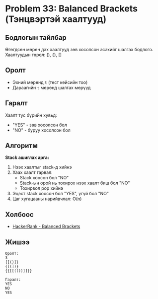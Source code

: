 # Problem 33: Balanced Brackets (Тэнцвэртэй хаалтууд)

## Бодлогын тайлбар

Өгөгдсөн мөрөн дэх хаалтууд зөв хосолсон эсэхийг шалгах бодлого. Хаалтуудын төрөл: (), {}, []

## Оролт

- Эхний мөрөнд `t` (тест кейсийн тоо)
- Дараагийн `t` мөрөнд шалгах мөрүүд

## Гаралт

Хаалт тус бүрийн хувьд:

- "YES" - зөв хосолсон бол
- "NO" - буруу хосолсон бол

## Алгоритм

**Stack ашиглах арга:**

1. Нээх хаалтыг stack-д хийнэ
2. Хаах хаалт гарвал:
   - Stack хоосон бол "NO"
   - Stack-ын орой нь тохирох нээх хаалт биш бол "NO"
   - Тохирвол pop хийнэ
3. Эцэст stack хоосон бол "YES", үгүй бол "NO"
4. Цаг хугацааны нарийвчлал: O(n)

## Холбоос

- [HackerRank - Balanced Brackets](https://www.hackerrank.com/challenges/balanced-brackets)

## Жишээ

```
Оролт:
3
{[()]}
{[(])}
{{[[(())]]}}

Гаралт:
YES
NO
YES
```
